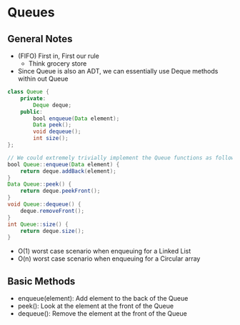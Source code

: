 # Queues

## General Notes

- (FIFO) First in, First our rule
    - Think grocery store
- Since Queue is also an ADT, we can essentially use Deque methods within out Queue

```java
class Queue {
    private:
        Deque deque;
    public:
        bool enqueue(Data element);
        Data peek();
        void dequeue();
        int size();
};

// We could extremely trivially implement the Queue functions as follows:
bool Queue::enqueue(Data element) {
    return deque.addBack(element);
}
Data Queue::peek() {
    return deque.peekFront();
}
void Queue::dequeue() {
    deque.removeFront();
}
int Queue::size() {
    return deque.size();
}
```

- O(1) worst case scenario when enqueuing for a Linked List
- O(n) worst case scenario when enqueuing for a Circular array

## Basic Methods

- enqueue(element): Add element to the back of the Queue
- peek(): Look at the element at the front of the Queue
- dequeue(): Remove the element at the front of the Queue